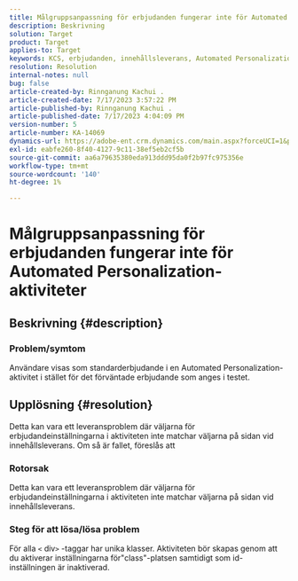 ```yaml
---
title: Målgruppsanpassning för erbjudanden fungerar inte för Automated Personalization-aktiviteter
description: Beskrivning
solution: Target
product: Target
applies-to: Target
keywords: KCS, erbjudanden, innehållsleverans, Automated Personalization, Target
resolution: Resolution
internal-notes: null
bug: false
article-created-by: Rinnganung Kachui .
article-created-date: 7/17/2023 3:57:22 PM
article-published-by: Rinnganung Kachui .
article-published-date: 7/17/2023 4:04:09 PM
version-number: 5
article-number: KA-14069
dynamics-url: https://adobe-ent.crm.dynamics.com/main.aspx?forceUCI=1&pagetype=entityrecord&etn=knowledgearticle&id=0f35d09c-ba24-ee11-9cbe-6045bd006268
exl-id: eabfe260-8f40-4127-9c11-38ef5eb2cf5b
source-git-commit: aa6a79635380eda913ddd95da0f2b97fc975356e
workflow-type: tm+mt
source-wordcount: '140'
ht-degree: 1%

---
```


# Målgruppsanpassning för erbjudanden fungerar inte för Automated Personalization-aktiviteter

## Beskrivning {#description}




### Problem/symtom



Användare visas som standarderbjudande i en Automated Personalization-aktivitet i stället för det förväntade erbjudande som anges i testet.


## Upplösning {#resolution}


Detta kan vara ett leveransproblem där väljarna för erbjudandeinställningarna i aktiviteten inte matchar väljarna på sidan vid innehållsleverans. Om så är fallet, föreslås att



### Rotorsak



Detta kan vara ett leveransproblem där väljarna för erbjudandeinställningarna i aktiviteten inte matchar väljarna på sidan vid innehållsleverans.



### Steg för att lösa/lösa problem



För alla `<` div`>`  -taggar har unika klasser. Aktiviteten bör skapas genom att du aktiverar inställningarna för&quot;class&quot;-platsen samtidigt som id-inställningen är inaktiverad.
